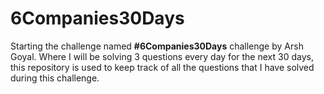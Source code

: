 # 6Companies30Days
Starting the challenge named **#6Companies30Days** challenge by Arsh Goyal. Where I will be solving 3 questions every day for the next 30 days, this repository is used to keep track of all the questions that I have solved during this challenge.
